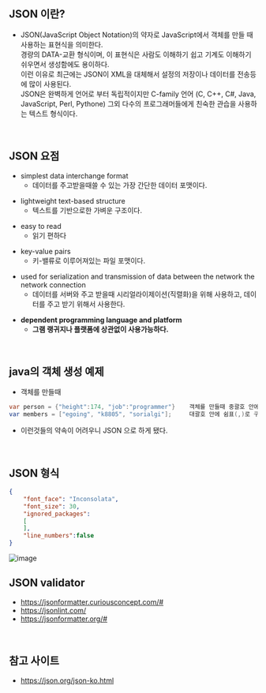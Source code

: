 ## JSON 이란?
- JSON(JavaScript Object Notation)의 약자로 JavaScript에서 객체를 만들 때 사용하는 표현식을 의미한다.  
  경량의 DATA-교환 형식이며, 이 표현식은 사람도 이해하기 쉽고 기계도 이해하기 쉬우면서 생성함에도 용이하다.   
  이런 이유로 최근에는 JSON이 XML을 대체해서 설정의 저장이나 데이터를 전송등에 많이 사용된다.  
  JSON은 완벽하게 언어로 부터 독립적이지만 C-family 언어 (C, C++, C#, Java, JavaScript, Perl, Pythone) 그외 다수의 프로그래머들에게 친숙한 관습을 
  사용하는 텍스트 형식이다. 

<br/>

## JSON 요점
- simplest data interchange format
  - 데이터를 주고받을때쓸 수 있는 가장 간단한 데이터 포맷이다.
+ lightweight text-based structure
  - 텍스트를 기반으로한 가벼운 구조이다.
- easy to read
  - 읽기 편하다
+ key-value pairs
  - 키-밸류로 이루어져있는 파일 포맷이다. 
- used for serialization and transmission of data between the network the network connection
  - 데이터를 서버와 주고 받을때 시리얼라이제이션(직렬화)을 위해 사용하고, 데이터를 주고 받기 위해서 사용한다.
+ **dependent programming language and platform**
  - **그램 랭귀지나 플랫폼에 상관없이 사용가능하다.**


<br/>

## java의 객체 생성 예제
- 객체를 만들때 
```java
var person = {"height":174, "job":"programmer"}    객체를 만들때 중괄호 안에 height 와 job 이라는것은 쉼표(,) 로 구분된 규칙(약속)을 지켜야 한다.
var members = ["egoing", "k8805", "sorialgi"];     대괄호 안에 쉼표(,)로 구분하면 배열 규칙이라고 정한다. 
```
- 이런것들의 약속이 어려우니 JSON 으로 하게 됐다. 

<br/>

## JSON 형식 
```json
{
    "font_face": "Inconsolata",
    "font_size": 30,
    "ignored_packages":
    [
    ],
    "line_numbers":false
}
```

![image](https://user-images.githubusercontent.com/40311906/136728376-6f405587-c437-433f-a059-83977f763d21.png)


## JSON validator
- https://jsonformatter.curiousconcept.com/#
- https://jsonlint.com/
- https://jsonformatter.org/#

<br/>

## 참고 사이트 
- https://json.org/json-ko.html

